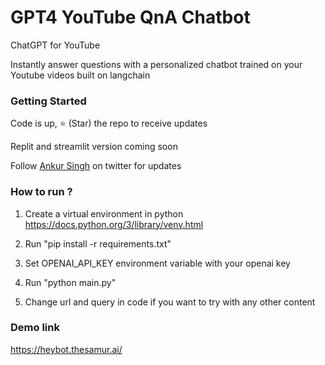 #  GPT4 YouTube QnA Chatbot

ChatGPT for YouTube

Instantly answer questions with a personalized chatbot trained on your Youtube videos built on langchain


### Getting Started

Code is up, ⭐ (Star) the repo to receive updates

Replit and streamlit version coming soon

Follow [Ankur Singh](https://twitter.com/ankur_maker) on twitter for updates

### How to run ?

1. Create a virtual environment in python https://docs.python.org/3/library/venv.html

2. Run "pip install -r requirements.txt"

3. Set OPENAI_API_KEY environment variable with your openai key

4. Run "python main.py"

5. Change url and query in code if you want to try with any other content

### Demo link

https://heybot.thesamur.ai/

